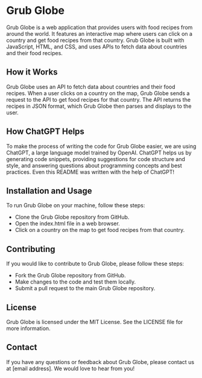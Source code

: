 # Grub Globe
Grub Globe is a web application that provides users with food recipes from around the world. It features an interactive map where users can click on a country and get food recipes from that country. Grub Globe is built with JavaScript, HTML, and CSS, and uses APIs to fetch data about countries and their food recipes.</br>

## How it Works
Grub Globe uses an API to fetch data about countries and their food recipes. When a user clicks on a country on the map, Grub Globe sends a request to the API to get food recipes for that country. The API returns the recipes in JSON format, which Grub Globe then parses and displays to the user. </br>

## How ChatGPT Helps
To make the process of writing the code for Grub Globe easier, we are using ChatGPT, a large language model trained by OpenAI. ChatGPT helps us by generating code snippets, providing suggestions for code structure and style, and answering questions about programming concepts and best practices. Even this README was written with the help of ChatGPT! </br>

## Installation and Usage
To run Grub Globe on your machine, follow these steps: 

- Clone the Grub Globe repository from GitHub.
- Open the index.html file in a web browser.
- Click on a country on the map to get food recipes from that country.

## Contributing
If you would like to contribute to Grub Globe, please follow these steps:

- Fork the Grub Globe repository from GitHub.
- Make changes to the code and test them locally.
- Submit a pull request to the main Grub Globe repository.

## License
Grub Globe is licensed under the MIT License. See the LICENSE file for more information.

## Contact
If you have any questions or feedback about Grub Globe, please contact us at [email address]. We would love to hear from you!